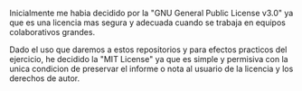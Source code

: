 Inicialmente me habia decidido por la "GNU General Public License v3.0" ya que es una licencia mas segura y adecuada cuando se trabaja en equipos colaborativos grandes. 

Dado el uso que daremos a estos repositorios y para efectos practicos del ejercicio, he decidido la "MIT License" ya que es simple y permisiva con la unica condicion de preservar el informe o nota al usuario de la licencia y los derechos de autor. 
